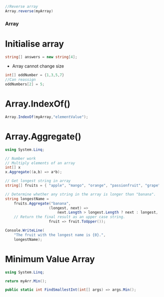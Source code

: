 ```c#
//Reverse array
Array.reverse(myArray)
```

  
### Array  

# Initialise array  
```c#
string[] answers = new string[4];  
```  

  - Array cannot change size  

```  c#
int[] oddNumber = {1,3,5,7}  
//Can reassign  
oddNumbers[2] = 5;  
```  

# Array.IndexOf()

```c#
Array.IndexOf(myArray,"elementValue");
```

# Array.Aggregate()

```c#
using System.Linq;

// Number work
// Multiply elements of an array
int[] x
x.Aggregate((a,b) => a*b);

// Get longest string in array
string[] fruits = { "apple", "mango", "orange", "passionfruit", "grape" };

// Determine whether any string in the array is longer than "banana".
string longestName =
    fruits.Aggregate("banana",
                    (longest, next) =>
                        next.Length > longest.Length ? next : longest,
    // Return the final result as an upper case string.
                    fruit => fruit.ToUpper());

Console.WriteLine(
    "The fruit with the longest name is {0}.",
    longestName);
```

# Minimum Value Array

```c#
using System.Linq;

return myArr.Min();

public static int FindSmallestInt(int[] args) => args.Min();
```